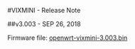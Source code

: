 #VIXMINI - Release Note



##v3.003 - SEP 26, 2018

Firmware file: [openwrt-vixmini-3.003.bin](http://download.gl-inet.com.s3.amazonaws.com/firmware/vixmini/release/openwrt-vixmini-3.003.bin)

